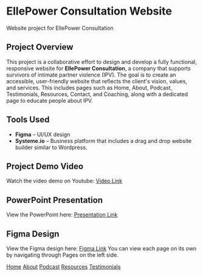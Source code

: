 # EllePower Consultation Website
Website project for EllePower Consultation

## Project Overview 
This project is a collaborative effort to design and develop a fully functional, responsive website for **EllePower Consultation**, a company that supports survivors of intimate partner violence (IPV). The goal is to create an accessible, user-friendly website that reflects the client's vision, values, and services. This includes pages such as Home, About, Podcast, Testimonials, Resources, Contact, and Coaching, along with a dedicated page to educate people about IPV.

## Tools Used
- **Figma** – UI/UX design
- **Systeme.io** – Business platform that includes a drag and drop website builder similar to Wordpress.

## Project Demo Video
Watch the video demo on Youtube: [Video Link](https://youtu.be/0JfcZSBRu74)

## PowerPoint Presentation
View the PowerPoint here: [Presentation Link](https://scedu-my.sharepoint.com/:p:/g/personal/edale_miguel_seattlecolleges_edu/EXQJH_euYZdLtKDo6qBqhdEBxITuV0-7-oTvEVs3Vm4Jsg?e=DUcouq)

## Figma Design
View the Figma design here: [Figma Link](https://www.figma.com/design/PmQWrrKSVhwv2RA4eyYw3b/EllePower-Design?node-id=2130-110&p=f&t=NJhp6Y7wkLZRnk6o-0)
You can view each page on its own by navigating through Pages on the left side.

[Home](https://www.figma.com/design/PmQWrrKSVhwv2RA4eyYw3b/EllePower-Design?node-id=2305-233&t=18fVrRur3Ts7mbB3-0)
[About](https://www.figma.com/design/PmQWrrKSVhwv2RA4eyYw3b/EllePower-Design?node-id=2305-505&t=18fVrRur3Ts7mbB3-0)
[Podcast](https://www.figma.com/design/PmQWrrKSVhwv2RA4eyYw3b/EllePower-Design?node-id=2447-30&t=18fVrRur3Ts7mbB3-0)
[Resources](https://www.figma.com/design/PmQWrrKSVhwv2RA4eyYw3b/EllePower-Design?node-id=2398-176&t=18fVrRur3Ts7mbB3-0)
[Testimonials](https://www.figma.com/design/PmQWrrKSVhwv2RA4eyYw3b/EllePower-Design?node-id=2453-1424&t=18fVrRur3Ts7mbB3-0)
